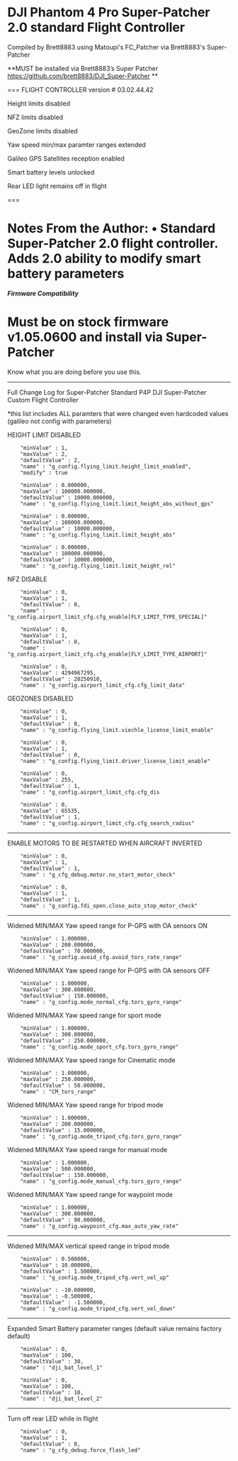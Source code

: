 # DJI Phantom 4 Pro Super-Patcher 2.0 standard Flight Controller

Compiled by Brett8883 using Matoupi's FC_Patcher via Brett8883's Super-Patcher

**MUST be installed via Brett8883’s Super Patcher https://github.com/brett8883/DJI_Super-Patcher **

===
FLIGHT CONTROLLER version # 03.02.44.42

Height limits disabled 

NFZ limits disabled 

GeoZone limits disabled 

Yaw speed min/max paramter ranges extended 

Galileo GPS Satellites reception enabled

Smart battery levels unlocked 

Rear LED light remains off in flight



===

Notes From the Author:
• Standard Super-Patcher 2.0 flight controller. Adds 2.0 ability to modify smart battery parameters
===

***Firmware Compatibility***

Must be on stock firmware v1.05.0600 and install via Super-Patcher
===

Know what you are doing before you use this.
********************************************************************************************

Full Change Log for Super-Patcher Standard P4P DJI Super-Patcher Custom Flight Controller

*this list includes ALL paramters that were changed even hardcoded values (galileo not config with parameters)

HEIGHT LIMIT DISABLED

		"minValue" : 1,
		"maxValue" : 2,
		"defaultValue" : 2,
		"name" : "g_config.flying_limit.height_limit_enabled",
		"modify" : true

		"minValue" : 0.000000,
		"maxValue" : 100000.000000,
		"defaultValue" : 10000.000000,
		"name" : "g_config.flying_limit.limit_height_abs_without_gps"

		"minValue" : 0.000000,
		"maxValue" : 100000.000000,
		"defaultValue" : 10000.000000,
		"name" : "g_config.flying_limit.limit_height_abs"

		"minValue" : 0.000000,
		"maxValue" : 100000.000000,
		"defaultValue" : 10000.000000,
		"name" : "g_config.flying_limit.limit_height_rel"

NFZ DISABLE

		"minValue" : 0,
		"maxValue" : 1,
		"defaultValue" : 0,
		"name" : "g_config.airport_limit_cfg.cfg_enable[FLY_LIMIT_TYPE_SPECIAL]"

		"minValue" : 0,
		"maxValue" : 1,
		"defaultValue" : 0,
		"name" : "g_config.airport_limit_cfg.cfg_enable[FLY_LIMIT_TYPE_AIRPORT]"
		
		"minValue" : 0,
		"maxValue" : 4294967295,
		"defaultValue" : 20250910,
		"name" : "g_config.airport_limit_cfg.cfg_limit_data"

GEOZONES DISABLED

		"minValue" : 0,
		"maxValue" : 1,
		"defaultValue" : 0,
		"name" : "g_config.flying_limit.viechle_license_limit_enable"

		"minValue" : 0,
		"maxValue" : 1,
		"defaultValue" : 0,
		"name" : "g_config.flying_limit.driver_license_limit_enable"

		"minValue" : 0,
		"maxValue" : 255,
		"defaultValue" : 1,
		"name" : "g_config.airport_limit_cfg.cfg_dis
		
		"minValue" : 0,
		"maxValue" : 65535,
		"defaultValue" : 1,
		"name" : "g_config.airport_limit_cfg.cfg_search_radius"
		
****
		
ENABLE MOTORS TO BE RESTARTED WHEN AIRCRAFT INVERTED
		
		"minValue" : 0,
		"maxValue" : 1,
		"defaultValue" : 1,
		"name" : "g_cfg_debug.motor.no_start_motor_check"

		"minValue" : 0,
		"maxValue" : 1,
		"defaultValue" : 1,
		"name" : "g_config.fdi_open.close_auto_stop_motor_check"
*********************************************************************************************************	

Widened MIN/MAX Yaw speed range for P-GPS with OA sensors ON

		"minValue" : 1.000000,
		"maxValue" : 200.000000,
		"defaultValue" : 70.000000,
		"name" : "g_config.avoid_cfg.avoid_tors_rate_range"

Widened MIN/MAX Yaw speed range for P-GPS with OA sensors OFF

		"minValue" : 1.000000,
		"maxValue" : 300.000000,
		"defaultValue" : 150.000000,
		"name" : "g_config.mode_normal_cfg.tors_gyro_range"

Widened MIN/MAX Yaw speed range for sport mode

		"minValue" : 1.000000,
		"maxValue" : 300.000000,
		"defaultValue" : 250.000000,
		"name" : "g_config.mode_sport_cfg.tors_gyro_range"
		
Widened MIN/MAX Yaw speed range for Cinematic mode

		"minValue" : 1.000000,
		"maxValue" : 250.000000,
		"defaultValue" : 50.000000,
		"name" : "CM_tors_range"

Widened MIN/MAX Yaw speed range for tripod mode

		"minValue" : 1.000000,
		"maxValue" : 200.000000,
		"defaultValue" : 15.000000,
		"name" : "g_config.mode_tripod_cfg.tors_gyro_range"
		
Widened MIN/MAX Yaw speed range for manual mode

		"minValue" : 1.000000,
		"maxValue" : 500.000000,
		"defaultValue" : 150.000000,
		"name" : "g_config.mode_manual_cfg.tors_gyro_range"
		
Widened MIN/MAX Yaw speed range for waypoint mode 

		"minValue" : 1.000000,
		"maxValue" : 300.000000,
		"defaultValue" : 90.000000,
		"name" : "g_config.waypoint_cfg.max_auto_yaw_rate"

*********************************************************************************************************	
Widened MIN/MAX vertical speed range in tripod mode 

		"minValue" : 0.500000,
		"maxValue" : 10.000000,
		"defaultValue" : 1.500000,
		"name" : "g_config.mode_tripod_cfg.vert_vel_up"

		"minValue" : -10.000000,
		"maxValue" : -0.500000,
		"defaultValue" : -1.500000,
		"name" : "g_config.mode_tripod_cfg.vert_vel_down"
**************************
Expanded Smart Battery parameter ranges (default value remains factory default)

		"minValue" : 0,
		"maxValue" : 100,
		"defaultValue" : 30,
		"name" : "dji_bat_level_1"

		"minValue" : 0,
		"maxValue" : 100,
		"defaultValue" : 10,
		"name" : "dji_bat_level_2"
***
Turn off rear LED while in flight

		"minValue" : 0,
		"maxValue" : 1,
		"defaultValue" : 0,
		"name" : "g_cfg_debug.force_flash_led"
